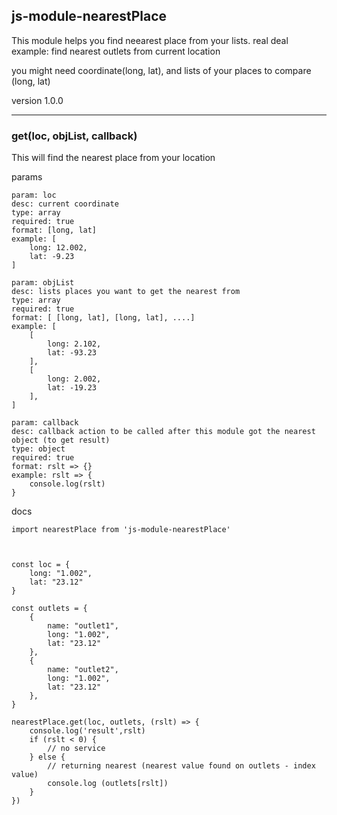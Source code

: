 ## js-module-nearestPlace

This module helps you find neearest place from your lists.
real deal example: find nearest outlets from current location


you might need coordinate(long, lat), and lists of your places to compare (long, lat) 


version 1.0.0

--------

### get(loc, objList, callback)
This will find the nearest place from your location

params
```
param: loc
desc: current coordinate
type: array
required: true
format: [long, lat]
example: [
    long: 12.002,
    lat: -9.23
]
```
```
param: objList
desc: lists places you want to get the nearest from 
type: array
required: true
format: [ [long, lat], [long, lat], ....]
example: [
    [
        long: 2.102,
        lat: -93.23
    ],
    [
        long: 2.002,
        lat: -19.23
    ],
]
```
```
param: callback
desc: callback action to be called after this module got the nearest object (to get result)
type: object
required: true
format: rslt => {}
example: rslt => {
    console.log(rslt)
}

```


docs
```
import nearestPlace from 'js-module-nearestPlace'



const loc = {
    long: "1.002",
    lat: "23.12"
}

const outlets = {
    {
        name: "outlet1",
        long: "1.002",
        lat: "23.12"
    },
    {
        name: "outlet2",
        long: "1.002",
        lat: "23.12"
    },    
}

nearestPlace.get(loc, outlets, (rslt) => {
    console.log('result',rslt)
    if (rslt < 0) {
        // no service
    } else {
        // returning nearest (nearest value found on outlets - index value)
        console.log (outlets[rslt])
    }
})
```
